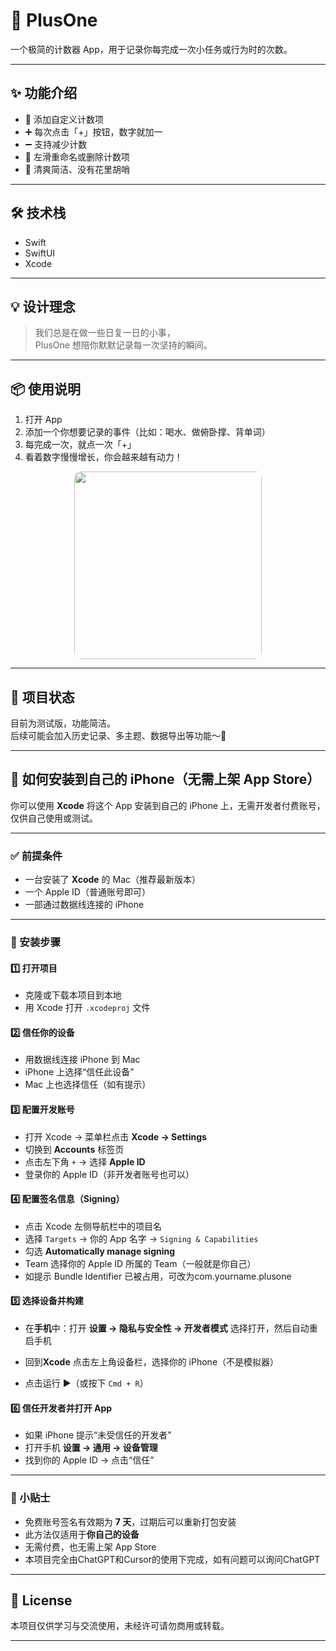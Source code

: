# 📱 PlusOne

一个极简的计数器 App，用于记录你每完成一次小任务或行为时的次数。

---

## ✨ 功能介绍

- 🧮 添加自定义计数项  
- ➕ 每次点击「+」按钮，数字就加一  
- ➖ 支持减少计数  
- 📝 左滑重命名或删除计数项  
- 🧼 清爽简洁、没有花里胡哨

---

## 🛠 技术栈

- Swift  
- SwiftUI  
- Xcode  

---

## 💡 设计理念

> 我们总是在做一些日复一日的小事，  
> PlusOne 想陪你默默记录每一次坚持的瞬间。

---

## 📦 使用说明

1. 打开 App  
2. 添加一个你想要记录的事件（比如：喝水、做俯卧撑、背单词）  
3. 每完成一次，就点一次「+」  
4. 看着数字慢慢增长，你会越来越有动力！
<p align="center">
  <img src="https://private-user-images.githubusercontent.com/189369966/444860187-d3fcebb0-c562-46e1-8abb-e87857ae6fac.png?jwt=eyJhbGciOiJIUzI1NiIsInR5cCI6IkpXVCJ9.eyJpc3MiOiJnaXRodWIuY29tIiwiYXVkIjoicmF3LmdpdGh1YnVzZXJjb250ZW50LmNvbSIsImtleSI6ImtleTUiLCJleHAiOjE3NDc1NDkyODcsIm5iZiI6MTc0NzU0ODk4NywicGF0aCI6Ii8xODkzNjk5NjYvNDQ0ODYwMTg3LWQzZmNlYmIwLWM1NjItNDZlMS04YWJiLWU4Nzg1N2FlNmZhYy5wbmc_WC1BbXotQWxnb3JpdGhtPUFXUzQtSE1BQy1TSEEyNTYmWC1BbXotQ3JlZGVudGlhbD1BS0lBVkNPRFlMU0E1M1BRSzRaQSUyRjIwMjUwNTE4JTJGdXMtZWFzdC0xJTJGczMlMkZhd3M0X3JlcXVlc3QmWC1BbXotRGF0ZT0yMDI1MDUxOFQwNjE2MjdaJlgtQW16LUV4cGlyZXM9MzAwJlgtQW16LVNpZ25hdHVyZT00NDFmZGU3MjY3M2YzZGVmYTY4NDI0YmRiZWVmZjg0Nzk0MDFmNjZhNzVkNDIzY2ZhNmYzOWZmOWE3MDRkMDI2JlgtQW16LVNpZ25lZEhlYWRlcnM9aG9zdCJ9.aHTxTjJ5QnP-9KCHtYzWOVm6SYXulCV-U0aiEauiw_Q" width="300" style="border-radius: 10px;" />
</p>

---

## 🧸 项目状态

目前为测试版，功能简洁。  
后续可能会加入历史记录、多主题、数据导出等功能～🎉

---

## 📲 如何安装到自己的 iPhone（无需上架 App Store）

你可以使用 **Xcode** 将这个 App 安装到自己的 iPhone 上，无需开发者付费账号，仅供自己使用或测试。

---

### ✅ 前提条件

- 一台安装了 **Xcode** 的 Mac（推荐最新版本）
- 一个 Apple ID（普通账号即可）
- 一部通过数据线连接的 iPhone

---

### 🚀 安装步骤

#### 1️⃣ 打开项目

- 克隆或下载本项目到本地
- 用 Xcode 打开 `.xcodeproj` 文件

#### 2️⃣ 信任你的设备

- 用数据线连接 iPhone 到 Mac
- iPhone 上选择“信任此设备”
- Mac 上也选择信任（如有提示）

#### 3️⃣ 配置开发账号

- 打开 Xcode → 菜单栏点击 **Xcode → Settings**
- 切换到 **Accounts** 标签页
- 点击左下角 `+` → 选择 **Apple ID**
- 登录你的 Apple ID（非开发者账号也可以）

#### 4️⃣ 配置签名信息（Signing）

- 点击 Xcode 左侧导航栏中的项目名
- 选择 `Targets` → 你的 App 名字 → `Signing & Capabilities`
- 勾选 **Automatically manage signing**
- Team 选择你的 Apple ID 所属的 Team（一般就是你自己）
- 如提示 Bundle Identifier 已被占用，可改为com.yourname.plusone

#### 5️⃣ 选择设备并构建

- 在**手机**中：打开 **设置 → 隐私与安全性 → 开发者模式** 选择打开，然后自动重启手机

- 回到**Xcode** 点击左上角设备栏，选择你的 iPhone（不是模拟器）
- 点击运行 ▶️（或按下 `Cmd + R`）

#### 6️⃣ 信任开发者并打开 App

- 如果 iPhone 提示“未受信任的开发者”
- 打开手机 **设置 → 通用 → 设备管理**
- 找到你的 Apple ID → 点击“信任”

---

### 🍬 小贴士

- 免费账号签名有效期为 **7 天**，过期后可以重新打包安装
- 此方法仅适用于**你自己的设备**
- 无需付费，也无需上架 App Store
- 本项目完全由ChatGPT和Cursor的使用下完成，如有问题可以询问ChatGPT

---

## 📜 License

本项目仅供学习与交流使用，未经许可请勿商用或转载。

---
